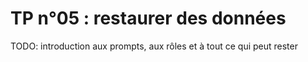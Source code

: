 # TP n°05 : restaurer des données

TODO: introduction aux prompts, aux rôles et à tout ce qui peut rester
